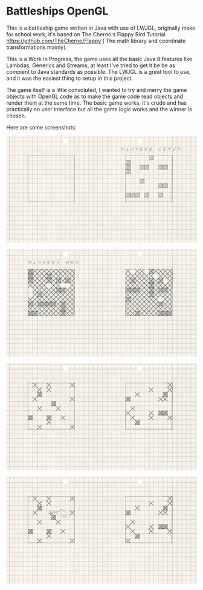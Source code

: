 # Battleships OpenGL
This is a battleship game written in Java with use of LWJGL, originally make for school work, it's based on The Cherno's Flappy Bird Tutorial https://github.com/TheCherno/Flappy ( The math library and coordinate transformations mainly).

This is a Work In Progress, the game uses all the basic Java 8 features like Lambdas, Generics and Streams, at least I've tried to get it be be as compient to Java standards as possible. The LWJGL is a great tool to use, and it was the easiest thing to setup in this project.

The game itself is a little convoluted, I wanted to try and merry the game objects with OpenGL code as to make the game code read objects and render them at the same time. The basic game works, it's crude and has practically no user interface but all the game logic works and the winner is chosen.

Here are some screenshots:

![Screenshot01](src/main/java/com/bartskys/statki/res/Screenshot01.png)

![Screenshot02](src/main/java/com/bartskys/statki/res/Screenshot02.png)

![Screenshot03](src/main/java/com/bartskys/statki/res/Screenshot03.png)

![Screenshot04](src/main/java/com/bartskys/statki/res/Screenshot04.png)
